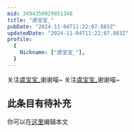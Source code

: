 ```yaml
---
mid: 3494350029851348
title: "虞宝宝_"
pubDate: "2024-11-04T11:22:07.883Z"
updatedDate: "2024-11-04T11:22:07.883Z"
profile:
  {
    Nickname: ["虞宝宝_"],
  }
---
```


关注[虞宝宝_](https://space.bilibili.com/3494350029851348)谢谢喵~ 关注[虞宝宝_](https://space.bilibili.com/3494350029851348)谢谢喵~

## 此条目有待补充
你可以在[这里](https://github.com/Yuhanawa/VTuber.ICU/edit/master/src/content/v/虞宝宝_/index.md)编辑本文
